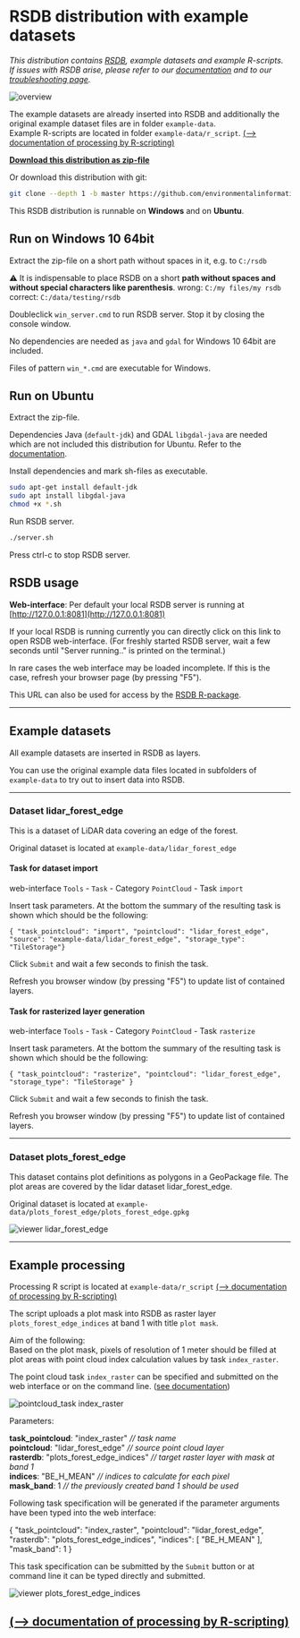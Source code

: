 # RSDB distribution with example datasets

*This distribution contains [RSDB](https://github.com/environmentalinformatics-marburg/rsdb), example datasets and example R-scripts.*  
*If issues with RSDB arise, please refer to our [documentation](https://environmentalinformatics-marburg.github.io/rsdb) and to our [troubleshooting page](https://github.com/environmentalinformatics-marburg/rsdb/wiki/Troubleshooting).*

![overview](images/overview.jpg)

The example datasets are already inserted into RSDB and additionally the original example dataset files are in folder `example-data`.  
Example R-scripts are located in folder `example-data/r_script`. [(--> documentation of processing by R-scripting)](processing.md)

**[Download this distribution as zip-file](https://github.com/environmentalinformatics-marburg/rsdb-data/archive/master.zip)**

Or download this distribution with git:
```bash
git clone --depth 1 -b master https://github.com/environmentalinformatics-marburg/rsdb-data.git
```

This RSDB distribution is runnable on **Windows** and on **Ubuntu**. 

## Run on Windows 10 64bit

Extract the zip-file on a short path without spaces in it, e.g. to `C:/rsdb`

:warning: It is indispensable to place RSDB on a short **path without spaces and without special characters like parenthesis**. wrong: `C:/my files/my rsdb` correct: `C:/data/testing/rsdb` 

Doubleclick `win_server.cmd` to run RSDB server. Stop it by closing the console window.

No dependencies are needed as `java` and `gdal` for Windows 10 64bit are included.

Files of pattern `win_*.cmd` are executable for Windows.

## Run on Ubuntu

Extract the zip-file.

Dependencies Java (`default-jdk`) and GDAL `libgdal-java` are needed which are not included this distribution for Ubuntu. Refer to the [documentation](https://environmentalinformatics-marburg.github.io/rsdb/docs/server_installation).

Install dependencies and mark sh-files as executable.
```bash
sudo apt-get install default-jdk
sudo apt install libgdal-java
chmod +x *.sh
```

Run RSDB server.
```bash
./server.sh
```
Press ctrl-c to stop RSDB server.

## RSDB usage

**Web-interface**: Per default your local RSDB server is running at [http://127.0.0.1:8081](http://127.0.0.1:8081)

If your local RSDB is running currently you can directly click on this link to open RSDB web-interface. (For freshly started RSDB server, wait a few seconds until "Server running.." is printed on the terminal.)

In rare cases the web interface may be loaded incomplete. If this is the case, refresh your browser page (by pressing "F5").

This URL can also be used for access by the [RSDB R-package](https://environmentalinformatics-marburg.github.io/rsdb/docs/r_package_installation).


---
## Example datasets

All example datasets are inserted in RSDB as layers.

You can use the original example data files located in subfolders of `example-data` to try out to insert data into RSDB.

---
### Dataset lidar_forest_edge

This is a dataset of LiDAR data covering an edge of the forest.

Original dataset is located at `example-data/lidar_forest_edge`

#### Task for dataset import

web-interface `Tools` - `Task` - Category `PointCloud` - Task `import`

Insert task parameters. At the bottom the summary of the resulting task is shown which should be the following:

`{ "task_pointcloud": "import", "pointcloud": "lidar_forest_edge", "source": "example-data/lidar_forest_edge", "storage_type": "TileStorage"} `

Click `Submit` and wait a few seconds to finish the task.

Refresh you browser window (by pressing "F5") to update list of contained layers.

#### Task for rasterized layer generation

web-interface `Tools` - `Task` - Category `PointCloud` - Task `rasterize`

Insert task parameters. At the bottom the summary of the resulting task is shown which should be the following:

`{ "task_pointcloud": "rasterize", "pointcloud": "lidar_forest_edge", "storage_type": "TileStorage" }`

Click `Submit` and wait a few seconds to finish the task.

Refresh you browser window (by pressing "F5") to update list of contained layers.

---
### Dataset plots_forest_edge

This dataset contains plot definitions as polygons in a GeoPackage file. The plot areas are covered by the lidar dataset lidar_forest_edge.

Original dataset is located at `example-data/plots_forest_edge/plots_forest_edge.gpkg`

![viewer lidar_forest_edge](images/viewer_lidar_forest_edge.png)

---
## Example processing

Processing R script is located at `example-data/r_script`
[(--> documentation of processing by R-scripting)](processing.md)

The script uploads a plot mask into RSDB as raster layer `plots_forest_edge_indices` at band 1 with title `plot mask`.

Aim of the following:  
Based on the plot mask, pixels of resolution of 1 meter should be filled at plot areas with point cloud index calculation values by task `index_raster`.

The point cloud task `index_raster` can be specified and submitted on the web interface or on the command line. ([see documentation](https://environmentalinformatics-marburg.github.io/rsdb/docs/tasks/))

![pointcloud_task index_raster](images/pointcloud_task_index_raster.png)

Parameters:

**task_pointcloud**: "index_raster" *// task name*  
**pointcloud**: "lidar_forest_edge" *// source point cloud layer*  
**rasterdb**: "plots_forest_edge_indices" *// target raster layer with mask at band 1*  
**indices**: "BE_H_MEAN" *// indices to calculate for each pixel*  
**mask_band**: 1 *// the previously created band 1 should be used*  

Following task specification will be generated if the parameter arguments have been typed into the web interface:

{ "task_pointcloud": "index_raster", "pointcloud": "lidar_forest_edge", "rasterdb": "plots_forest_edge_indices", "indices": [ "BE_H_MEAN" ], "mask_band": 1 }

This task specification can be submitted by the `Submit` button or at command line it can be typed directly and submitted.

![viewer plots_forest_edge_indices](images/viewer_plots_forest_edge_indices.png)


## [(--> documentation of processing by R-scripting)](processing.md)